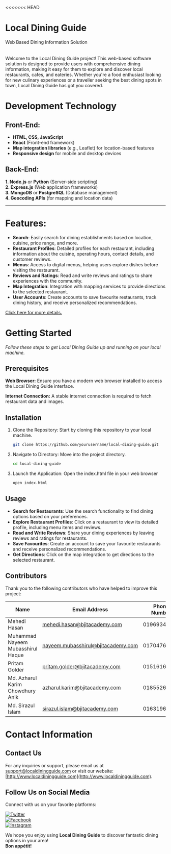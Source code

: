 <<<<<<< HEAD

# Local Dining Guide

Web Based Dining Information Solution
\
\
\
Welcome to the Local Dining Guide project! This web-based software solution is designed to
provide users with comprehensive dining information, making it easy for them to explore
and discover local restaurants, cafes, and eateries. Whether you're a food enthusiast looking
for new culinary experiences or a traveller seeking the best dining spots in town, Local
Dining Guide has got you covered.


# Development Technology

## Front-End:
- **HTML, CSS, JavaScript**
- **React** (Front-end framework)
- **Map integration libraries** (e.g., Leaflet) for location-based features
- **Responsive design** for mobile and desktop devices

## Back-End:
**1. Node.js** or **Python** (Server-side scripting)  
**2. Express.js** (Web application frameworks)  
**3. MongoDB** or **PostgreSQL** (Database management)  
**4. Geocoding APIs** (for mapping and location data)




---

# Features:
- **Search**: Easily search for dining establishments based on location, cuisine, price range, and more.
- **Restaurant Profiles**: Detailed profiles for each restaurant, including information about the cuisine, operating hours, contact details, and customer reviews.
- **Menus**: Access to digital menus, helping users explore dishes before visiting the restaurant.
- **Reviews and Ratings**: Read and write reviews and ratings to share experiences with the community.
- **Map Integration**: Integration with mapping services to provide directions to the selected restaurant.
- **User Accounts**: Create accounts to save favourite restaurants, track dining history, and receive personalized recommendations.

[Click here for more details.](https://www.bjitacademy.com)


# Getting Started

*Follow these steps to get Local Dining Guide up and running on your local machine.*

## Prerequisites

**Web Browser:** Ensure you have a modern web browser installed to access the Local Dining
Guide interface.

**Internet Connection:** A stable internet connection is required to fetch restaurant data and
images.


## Installation

1. Clone the Repository: Start by cloning this repository to your local machine.

   ```bash
   git clone https://github.com/yourusername/local-dining-guide.git

3. Navigate to Directory: Move into the project directory.

   ```bash
   cd local-dining-guide

5. Launch the Application: Open the index.html file in your web browser

   ```bash
   open index.html


## Usage

- **Search for Restaurants**: Use the search functionality to find dining options based on your preferences.
- **Explore Restaurant Profiles**: Click on a restaurant to view its detailed profile, including menu items and reviews.
- **Read and Write Reviews**: Share your dining experiences by leaving reviews and ratings for restaurants.
- **Save Favourites**: Create an account to save your favourite restaurants and receive personalized recommendations.
- **Get Directions**: Click on the map integration to get directions to the selected restaurant.


## Contributors

Thank you to the following contributors who have helped to improve this project:

| Name                               | Email Address                       | Phone Number   |
|------------------------------------|-------------------------------------|----------------|
| Mehedi Hasan                       | mehedi.hasan@bjitacademy.com        | 01969347372    |
| Muhammad Nayeem Mubasshirul Haque  | nayeem.mubasshirul@bjitacademy.com  | 01704765634    |
| Pritam Golder                      | pritam.golder@bjitacademy.com       | 01516163485    |
| Md. Azharul Karim Chowdhury Anik   | azharul.karim@bjitacademy.com       | 01855264355    |
| Md. Sirazul Islam                  | sirazul.islam@bjitacademy.com       | 01631963266    |






# Contact Information

## Contact Us


For any inquiries or support, please email us at [support@localdiningguide.com](mailto:support@localdiningguide.com) or visit our website: [http://www.localdiningguide.com](http://www.localdiningguide.com).

## Follow Us on Social Media

Connect with us on your favorite platforms:

[![Twitter](https://img.shields.io/badge/Twitter-@localdiningguide-1DA1F2?style=flat-square&logo=x&logoColor=white)](https://twitter.com/localdiningguide)  
[![Facebook](https://img.shields.io/badge/Facebook-LocalDiningGuide-1877F2?style=flat-square&logo=facebook&logoColor=white)](https://facebook.com/LocalDiningGuide)  
[![Instagram](https://img.shields.io/badge/Instagram-@localdiningguide-E4405F?style=flat-square&logo=instagram&logoColor=white)](https://instagram.com/localdiningguide)  



We hope you enjoy using **Local Dining Guide** to discover fantastic dining options in your area!  
**Bon appétit!**

